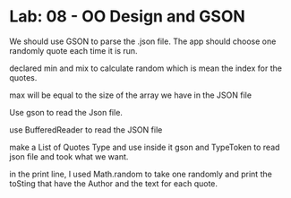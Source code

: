 # Lab: 08 - OO Design and GSON

We should use GSON to parse the .json file. The app should choose one randomly quote each time it is run. 

declared min and mix to calculate random which is mean the index for the quotes.

max will be equal to the size of the array we have in the JSON file

Use gson to read the Json file.

use BufferedReader to read the JSON file

make a List of Quotes Type and use inside it gson and TypeToken to read json file and took what we want.

in the print line, I used Math.random to take one randomly and print the toSting that have the Author and the text for each quote. 